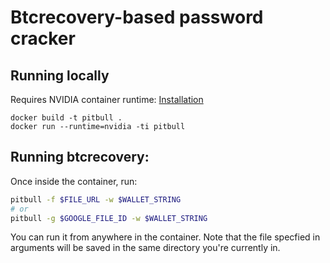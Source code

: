 # Btcrecovery-based password cracker

## Running locally

Requires NVIDIA container runtime: [Installation](https://docs.nvidia.com/datacenter/cloud-native/container-toolkit/install-guide.html)

```
docker build -t pitbull .
docker run --runtime=nvidia -ti pitbull
```

## Running btcrecovery:
Once inside the container, run:
```bash
pitbull -f $FILE_URL -w $WALLET_STRING
# or
pitbull -g $GOOGLE_FILE_ID -w $WALLET_STRING
```
You can run it from anywhere in the container. Note that the file specfied in arguments will be saved in the same directory you're currently in.
